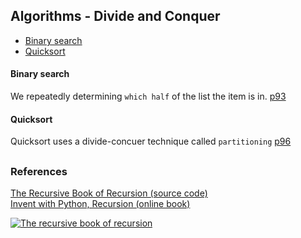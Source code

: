 ## Algorithms - Divide and Conquer

- [Binary search](#binary-search)
- [Quicksort](#quicksort)


#### Binary search
We repeatedly determining `which half` of the list the item is in.   [p93](./01_binary_search/bs_iterative.py)  

#### Quicksort

Quicksort uses a divide-concuer technique called `partitioning`     [p96](./02_quicksort/qs_recursive.py)


##


### References

[The Recursive Book of Recursion (source code)](https://github.com/asweigart/the-recursive-book-of-recursion)  
[Invent with Python, Recursion (online book)](https://inventwithpython.com/recursion/)  

[![The recursive book of recursion](https://www.minte9.com/lib/images/references/book_recursion.png)](https://www.amazon.com/gp/product/B09BKL34VL)
